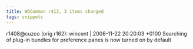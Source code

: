 ```yaml
---
title: WOCommon r413, 3 items changed
tags: snippets
---
```


r1408@cuzco (orig r162): wincent | 2006-11-22 20:20:03 +0100 Searching of plug-in bundles for preference panes is now turned on by default
